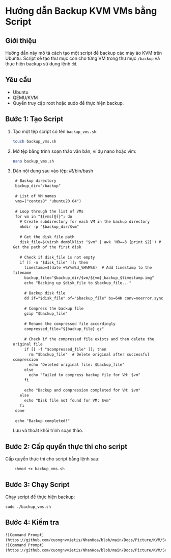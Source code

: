 # Hướng dẫn Backup KVM VMs bằng Script

## Giới thiệu

Hướng dẫn này mô tả cách tạo một script để backup các máy ảo KVM trên Ubuntu. Script sẽ tạo thư mục con cho từng VM trong thư mục `/backup` và thực hiện backup sử dụng lệnh `dd`.

## Yêu cầu

- Ubuntu
- QEMU/KVM
- Quyền truy cập root hoặc sudo để thực hiện backup.

## Bước 1: Tạo Script

1. Tạo một tệp script có tên `backup_vms.sh`:
    ```bash
    touch backup_vms.sh

2. Mở tệp bằng trình soạn thảo văn bản, ví dụ nano hoặc vim:
     ```bash  
    nano backup_vms.sh

3. Dán nội dung sau vào tệp:
   #!/bin/bash

        # Backup directory
        backup_dir="/backup"

        # List of VM names
        vms=("centos8" "ubuntu20.04")

        # Loop through the list of VMs
        for vm in "${vms[@]}"; do
          # Create subdirectory for each VM in the backup directory
          mkdir -p "$backup_dir/$vm"

          # Get the disk file path
          disk_file=$(virsh domblklist "$vm" | awk 'NR==3 {print $2}') # Get the path of the first disk

          # Check if disk_file is not empty
          if [[ -n "$disk_file" ]]; then
            timestamp=$(date +%Y%m%d_%H%M%S)  # Add timestamp to the filename
            backup_file="$backup_dir/$vm/${vm}_backup_$timestamp.img"
            echo "Backing up $disk_file to $backup_file..."

            # Backup disk file
            dd if="$disk_file" of="$backup_file" bs=64K conv=noerror,sync

            # Compress the backup file
            gzip "$backup_file"

            # Rename the compressed file accordingly
            compressed_file="${backup_file}.gz"

            # Check if the compressed file exists and then delete the original file
            if [[ -f "$compressed_file" ]]; then
              rm "$backup_file"  # Delete original after successful compression
              echo "Deleted original file: $backup_file"
            else
              echo "Failed to compress backup file for VM: $vm"
            fi
        
            echo "Backup and compression completed for VM: $vm"
          else
            echo "Disk file not found for VM: $vm"
          fi
        done

        echo "Backup completed!"


   Lưu và thoát khỏi trình soạn thảo.

 ## Bước 2: Cấp quyền thực thi cho script
Cấp quyền thực thi cho script bằng lệnh sau:

        chmod +x backup_vms.sh
## Bước 3: Chạy Script
Chạy script để thực hiện backup:

    sudo ./backup_vms.sh
## Bước 4: Kiểm tra

    ![Command Prompt](https://github.com/cuongnvvietis/NhanHoa/blob/main/Docs/Picture/KVM/Screenshot_73.png) 
    ![Command Prompt](https://github.com/cuongnvvietis/NhanHoa/blob/main/Docs/Picture/KVM/Screenshot_74.png) 
